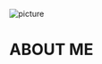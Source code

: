 ![picture](https://i.imgur.com/mmwTFOD.png)
# ABOUT ME

<!--
**scrookde/scrookde** is a ✨ _special_ ✨ repository because its `README.md` (this file) appears on your GitHub profile.


